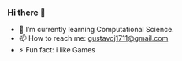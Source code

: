 ### Hi there 👋

- 🌱 I’m currently learning Computational Science.
- 📫 How to reach me: gustavoj1711@gmail.com
- ⚡ Fun fact: i like Games
